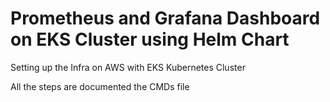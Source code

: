 # Prometheus and Grafana Dashboard on EKS Cluster using Helm Chart

Setting up the Infra on AWS with EKS Kubernetes Cluster 

All the steps are documented the CMDs file 
